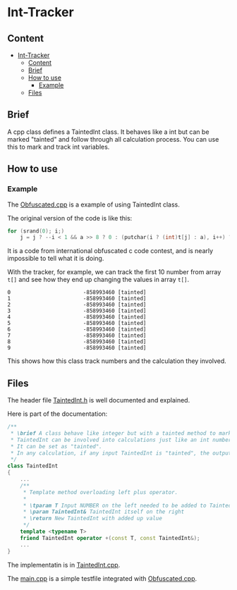 # Int-Tracker

## Content
- [Int-Tracker](#int-tracker)
  - [Content](#content)
  - [Brief](#brief)
  - [How to use](#how-to-use)
    - [Example](#example)
  - [Files](#files)

## Brief
A cpp class defines a TaintedInt class. It behaves like a int but can be marked "tainted" and follow through all calculation process. You can use this to mark and track int variables.

## How to use

### Example
The [Obfuscated.cpp](Obfuscated.cpp) is a example of using TaintedInt class. 

The original version of the code is like this:  
``` c++
for (srand(0); i;)
	j = j ? --i < 1 && a >> 8 ? 0 : (putchar(i ? (int)t[j] : a), i++) ? t[j] = t[--i] + 1, i > 2 ? rand() % (i - 2) + 2 : 1 : 0	: (26 > ((a = (++x < ins.length() ? ins.at(x) : EOF)) | 32) - 97 || 1 == a >> 7) && i < 64 ? t[i + ins.length()] = t[i++] = a + t[0], 0 : 1;
```

It is a code from international obfuscated c code contest, and is nearly impossible to tell what it is doing.

With the tracker, for example, we can track the first 10 number from array `t[]` and see how they end up changing the values in array `t[]`.

``` console
0                       -858993460 [tainted] 
1                       -858993460 [tainted]
2                       -858993460 [tainted]
3                       -858993460 [tainted]
4                       -858993460 [tainted]
5                       -858993460 [tainted]
6                       -858993460 [tainted]
7                       -858993460 [tainted]
8                       -858993460 [tainted]
9                       -858993460 [tainted]     
```

This shows how this class track numbers and the calculation they involved.

## Files
The header file [TaintedInt.h](TaintedInt.h) is well documented and explained. 

Here is part of the documentation:
``` c++
/**
 * \brief A class behave like integer but with a tainted method to mark the int even after calculations. 
 * TaintedInt can be involved into calculations just like an int number; 
 * It can be set as "tainted". 
 * In any calculation, if any input TaintedInt is "tainted", the output TaintedInt will be Tainted too. 
 */
class TaintedInt 
{
    ...
    /**
	 * Template method overloading left plus operator.
	 *
	 * \tparam T Input NUMBER on the left needed to be added to TaintedInt, not safe with other input types
	 * \param TaintedInt& TaintedInt itself on the right
	 * \return New TaintedInt with added up value
	 */
	template <typename T>
	friend TaintedInt operator +(const T, const TaintedInt&);
    ...
}
```

The implementatin is in [TaintedInt.cpp](TaintedInt.cpp).

The [main.cpp](main.cpp) is a simple testfile integrated with [Obfuscated.cpp](Obfuscated.cpp).